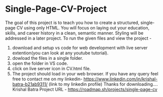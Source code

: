 # Single-Page-CV-Project
The goal of this project is to teach you how to create a structured, single-page CV using only HTML. You will focus on laying out your education, skills, and career history in a clean, semantic manner. Styling will be addressed in a later project.
To run the given files and view the project -
1. download and setup vs code for web development with live server extention(you can look at any youtube tutorial).
2. dowload the files in a single folder.
3. open the folder in VS code.
4. click on live server icon in CV.html file.
5. The project should load in your web browser.
If you have any query feel free to contact me on my linkedin-
https://www.linkedin.com/in/krishal-batra-b21ab9311/ (link to my linkedin profile)
Thanks for downloading....
Krishal Batra
Project URL - https://roadmap.sh/projects/single-page-cv
